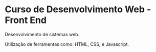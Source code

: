 # Curso de Desenvolvimento Web - Front End
Desenvolvimento de sistemas web. 

Utilização de ferramentas como: HTML, CSS, e Javascript.
